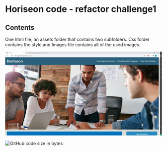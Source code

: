 # Horiseon code - refactor challenge1

## Contents

One html file, an assets folder that contains two subfolders. Css folder contains the style and Images file contains all of the used images. 

![Screenshot](./assets/images/horiseon-screenshot.jpg)


![GitHub code size in bytes](https://img.shields.io/github/languages/code-size/DragoonKite/horiseon)